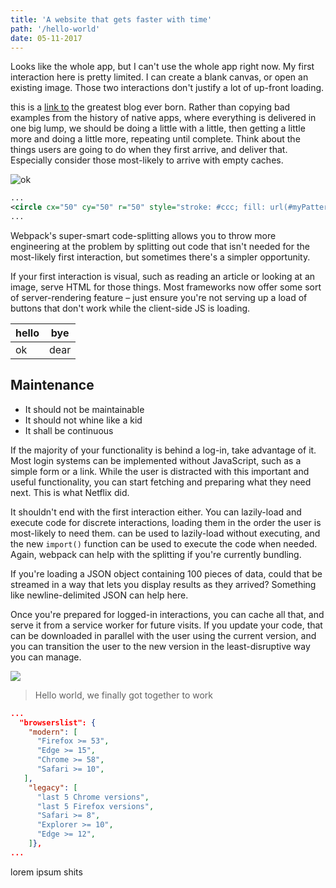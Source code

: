 ```yaml
---
title: 'A website that gets faster with time'
path: '/hello-world'
date: 05-11-2017
---
```


Looks like the whole app, but I can't use the whole app right now. My first interaction here is pretty limited. I can create a blank canvas, or open an existing image. Those two interactions don't justify a lot of up-front loading.

this is a [link to](https://helloworld) the greatest blog ever born.
Rather than copying bad examples from the history of native apps, where everything is delivered in one big lump, we should be doing a little with a little, then getting a little more and doing a little more, repeating until complete. Think about the things users are going to do when they first arrive, and deliver that. Especially consider those most-likely to arrive with empty caches.

![ok](static/sc.png)

```xml
...
<circle cx="50" cy="50" r="50" style="stroke: #ccc; fill: url(#myPattern);" />
...
```
Webpack's super-smart code-splitting allows you to throw more engineering at the problem by splitting out code that isn't needed for the most-likely first interaction, but sometimes there's a simpler opportunity.

If your first interaction is visual, such as reading an article or looking at an image, serve HTML for those things. Most frameworks now offer some sort of server-rendering feature – just ensure you're not serving up a load of buttons that don't work while the client-side JS is loading.

| hello | bye |
|-------|------|
| ok | dear |

## Maintenance
- It should not be maintainable
- It should not whine like a kid
- It shall be continuous

If the majority of your functionality is behind a log-in, take advantage of it. Most login systems can be implemented without JavaScript, such as a simple form or a link. While the user is distracted with this important and useful functionality, you can start fetching and preparing what they need next. This is what Netflix did.

It shouldn't end with the first interaction either. You can lazily-load and execute code for discrete interactions, loading them in the order the user is most-likely to need them. <link rel=preload> can be used to lazily-load without executing, and the new `import()` function can be used to execute the code when needed. Again, webpack can help with the splitting if you're currently bundling.

If you're loading a JSON object containing 100 pieces of data, could that be streamed in a way that lets you display results as they arrived? Something like newline-delimited JSON can help here.

Once you're prepared for logged-in interactions, you can cache all that, and serve it from a service worker for future visits. If you update your code, that can be downloaded in parallel with the user using the current version, and you can transition the user to the new version in the least-disruptive way you can manage.

![](https://aerotwist.com/static/blog/framework-boot/fmp-and-tti.jpg)

> Hello world, we finally got together to work

```json
...
  "browserslist": {
    "modern": [
      "Firefox >= 53",
      "Edge >= 15",
      "Chrome >= 58",
      "Safari >= 10",
   ],
    "legacy": [
      "last 5 Chrome versions",
      "last 5 Firefox versions",
      "Safari >= 8",
      "Explorer >= 10",
      "Edge >= 12",
    ]},
...
```

lorem ipsum shits